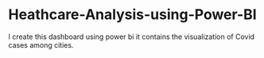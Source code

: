 # Heathcare-Analysis-using-Power-BI
I create this dashboard using power bi it contains the visualization of Covid cases among cities.
